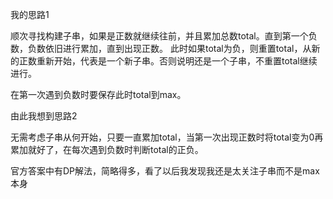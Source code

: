 我的思路1

顺次寻找构建子串，如果是正数就继续往前，并且累加总数total。直到第一个负数，负数依旧进行累加，直到出现正数。
此时如果total为负，则重置total，从新的正数重新开始，代表是一个新子串。否则说明还是一个子串，不重置total继续进行。

在第一次遇到负数时要保存此时total到max。


由此我想到思路2

无需考虑子串从何开始，只要一直累加total，当第一次出现正数时将total变为0再累加就好了，在每次遇到负数时判断total的正负。

官方答案中有DP解法，简略得多，看了以后我发现我还是太关注子串而不是max本身
